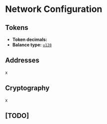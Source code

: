 # Network Configuration

##  Tokens

* **Token decimals:** 
* **Balance type:** [`u128`](https://doc.rust-lang.org/std/u128/index.html)

## Addresses

x

## Cryptography

x

## \[TODO\]

